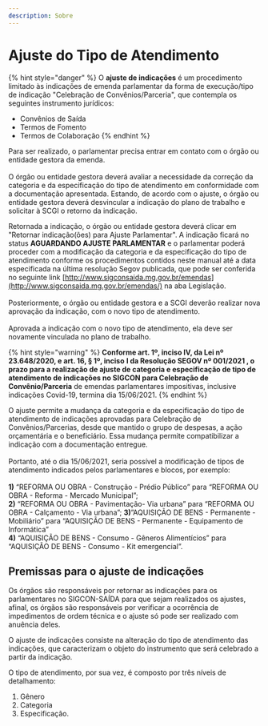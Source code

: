 ```yaml
---
description: Sobre
---
```


# Ajuste do Tipo de Atendimento

{% hint style="danger" %}
O **ajuste de indicações** é um procedimento limitado às indicações de emenda parlamentar da forma de execução/tipo de indicação "Celebração de Convênios/Parceria", que contempla os seguintes instrumento jurídicos: 

* Convênios de Saída
* Termos de Fomento
* Termos de Colaboração
{% endhint %}

Para ser realizado, o parlamentar precisa entrar em contato com o órgão ou entidade gestora da emenda. \
\
O órgão ou entidade gestora deverá avaliar a necessidade da correção da categoria e da especificação do tipo de atendimento em conformidade com a documentação apresentada. Estando, de acordo com o ajuste, o órgão ou entidade gestora deverá desvincular a indicação do plano de trabalho e solicitar à SCGI o retorno da indicação. 

Retornada a indicação, o órgão ou entidade gestora deverá clicar em "Retornar indicação(ões) para Ajuste Parlamentar".  A indicação ficará no status **AGUARDANDO AJUSTE PARLAMENTAR** e o parlamentar poderá proceder com a modificação da categoria e da especificação do tipo de atendimento conforme os procedimentos contidos neste manual até a data especificada na última resolução Segov publicada, que pode ser conferida no seguinte link [http://www.sigconsaida.mg.gov.br/emendas](http://www.sigconsaida.mg.gov.br/emendas/) na aba Legislação.\
\
Posteriormente, o órgão ou entidade gestora e a SCGI deverão realizar nova aprovação da indicação, com o novo tipo de atendimento. \
\
Aprovada a indicação com o novo tipo de atendimento, ela deve ser novamente vinculada no plano de trabalho.

{% hint style="warning" %}
**Conforme art. 1º, inciso IV, da Lei nº 23.648/2020, e art. 16, § 1º,  inciso** **I da Resolução SEGOV nº 001/2021 , o prazo para a realização de ajuste de categoria e especificação de tipo de atendimento de indicações no SIGCON para Celebração de Convênio/Parceria** de emendas parlamentares impositivas, inclusive indicações Covid-19, termina dia 15/06/2021.
{% endhint %}

O ajuste permite a mudança da categoria e da especificação do tipo de atendimento de indicações aprovadas para Celebração de Convênios/Parcerias, desde que mantido o grupo de despesas, a ação orçamentária e o beneficiário. Essa mudança permite compatibilizar a indicação com a documentação entregue. \
\
Portanto, até o dia 15/06/2021, seria possível a modificação de tipos de atendimento indicados pelos parlamentares e blocos, por exemplo: \
\
**1)**  “REFORMA OU OBRA - Construção - Prédio Público” para “REFORMA OU OBRA - Reforma - Mercado Municipal”; \
**2)**  “REFORMA OU OBRA - Pavimentação- Via urbana” para “REFORMA OU OBRA - Calçamento - Via urbana”; **3)**”AQUISIÇÃO DE BENS - Permanente - Mobiliário” para “AQUISIÇÃO DE BENS - Permanente - Equipamento de Informática” \
**4)** “AQUISIÇÃO DE BENS - Consumo - Gêneros Alimentícios” para “AQUISIÇÃO DE BENS - Consumo - Kit emergencial”.

## Premissas para o ajuste de indicações

Os órgãos são responsáveis por retornar as indicações para os parlamentares no SIGCON-SAÍDA para que sejam realizados os ajustes, afinal, os órgãos são responsáveis por verificar a ocorrência de impedimentos de ordem técnica e o ajuste só pode ser realizado com anuência deles.

O ajuste de indicações consiste na alteração do tipo de atendimento das indicações, que caracterizam o objeto do instrumento que será celebrado a partir da indicação. 

O tipo de atendimento, por sua vez, é composto por três níveis de detalhamento: 

1. Gênero
2. Categoria
3. Especificação. 

##
